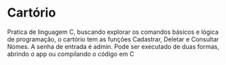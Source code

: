 # Cartório

Pratica de linguagem C, buscando explorar os comandos básicos e lógica de programação, o cartório tem as funções Cadastrar, Deletar e Consultar Nomes. A senha de entrada é admin.
Pode ser executado de duas formas, abrindo o app ou compilando o código em C
